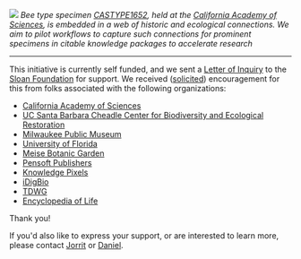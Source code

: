 ![](https://raw.github.com/beehind/beehind.github.io/main/CASTYPE1652.svg) 
*Bee type specimen [CASTYPE1652](https://library.big-bee.net/portal/collections/individual/index.php?occid=2081959), held at the [California Academy of Sciences](https://calacademy.org/), is embedded in a web of historic and ecological connections. We aim to pilot workflows to capture such connections for prominent specimens in citable knowledge packages to accelerate research*

------------------------

This initiative is currently self funded, and we sent a [Letter of Inquiry](https://drive.google.com/file/d/1LNUQQiiusdPdQhNDXpWNE1ucCObq5EXT/view) to the [Sloan Foundation](https://sloan.org) for support. We received ([solicited](https://drive.google.com/file/d/1HKZ5Pa1HwzQjlfzzIcmNIKl9fCGom2NX/view)) encouragement for this from folks associated with the following organizations:

 * [California Academy of Sciences](https://drive.google.com/file/d/1CLSa5RuERFZ7-UHwtS5zr-O135TvoJOm/view)
 * [UC Santa Barbara Cheadle Center for Biodiversity and Ecological Restoration](https://drive.google.com/file/d/19ihF5Bfjgksy_SbR0t_7BRD216IKTrip/view?usp=share_link)
 * [Milwaukee Public Museum](https://drive.google.com/file/d/1ByQYWf1MzYDLLgnYAxLCxx6hqdN7yUFk/view)
 * [University of Florida](https://drive.google.com/file/d/1jk4tuYySpjkxKue1v3Orj18zzrlKC4Qx/view)
 * [Meise Botanic Garden](https://drive.google.com/file/d/1Nw1PCCr3BdqE8Hqh01p_nKTKcdDFpgM9/view)
 * [Pensoft Publishers](https://drive.google.com/file/d/1_GWSibYbv3AaCHcPyBCKoNkiZP0qXyBV/view)
 * [Knowledge Pixels](https://drive.google.com/file/d/1GNjaWSyCsQ-XKmwyQQ6eZ8O_HcJ57wc3/view)
 * [iDigBio](https://drive.google.com/file/d/1XYKZgEtwZmi7sAxoxXsrQpIKVGUG7obz/view)
 * [TDWG](https://drive.google.com/file/d/19H7ZGrUPT-m-1WYOJOtfwRzARAh-Yzbl/view)
 * [Encyclopedia of Life](https://drive.google.com/file/d/120lybR0ldS4Tj1at-ziiUmSVhQI0drD2/view)

Thank you!

If you'd also like to express your support, or are interested to learn more, please contact [Jorrit](https://jhpoelen.nl) or [Daniel](https://orcid.org/0000-0001-9488-1870).   
